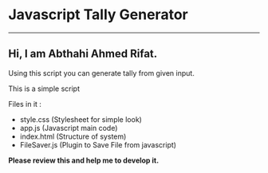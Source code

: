 # Javascript Tally Generator       
<hr>

<h2>Hi, I am Abthahi Ahmed Rifat.</h2>

<p>Using this script you can generate tally from given input.</p>

This is a simple script

Files in it : 
<ul>
  <li>style.css (Stylesheet for simple look)</li>
  <li>app.js (Javascript main code)</li>
  <li>index.html (Structure of system)</li>
  <li>FileSaver.js (Plugin to Save File from javascript)</li>
</ul>


<strong>Please review this and help me to develop it.</strong>
